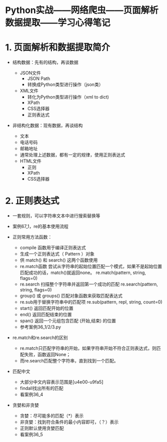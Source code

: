 # **Python实战——网络爬虫——页面解析数据提取——学习心得笔记**
  
# 1. 页面解析和数据提取简介
- 结构数据：先有的结构，再谈数据
    - JSON文件
        - JSON Path
        - 转换成Python类型进行操作（json类）
    - XML文件
        - 转化为Python类型进行操作（xml to dict)
        - XPath
        - CSS选择器
        - 正则表达式

- 非结构化数据：现有数据，再谈结构
    - 文本
    - 电话号码
    - 邮箱地址
    - 通常处理上述数据，都有一定的规律，使用正则表达式
    - HTML文件
        - 正则
        - XPath
        - CSS选择器
        
# 2. 正则表达式
- 一套规则，可以字符串文本中进行搜索替换等  
- 案例67_1，re的基本使用流程   
- 正则常用方法函数：

    - compile 函数用于编译正则表达式
    - 生成一个正则表达式（ Pattern ）对象
    - 供 match() 和 search() 这两个函数使用
    - re.match函数
        尝试从字符串的起始位置匹配一个模式，如果不是起始位置匹配成功的话，match()就返回none。
        re.match(pattern, string, flags=0)
    - re.search 扫描整个字符串并返回第一个成功的匹配
        re.search(pattern, string, flags=0)
    - group() 或 groups() 匹配对象函数来获取匹配表达式
    - re.sub用于替换字符串中的匹配项
        re.sub(pattern, repl, string, count=0)
    - start() 返回匹配开始的位置
    - end() 返回匹配结束的位置
    - span() 返回一个元组包含匹配 (开始,结束) 的位置 
    - 参考案例36_1/2/3.py
    
- re.match和re.search的区别  
    - re.match只匹配字符串的开始，如果字符串开始不符合正则表达式，则匹配失败，函数返回None；
    - 而re.search匹配整个字符串，直到找到一个匹配。 
    
- 匹配中文
    - 大部分中文内容表示范围是[u4e00-u9fa5]  
    - findall找出所有的匹配
    - 看案例36_4
    
- 贪婪和非贪婪
    - 贪婪：尽可能多的匹配（*）表示
    - 非贪婪：找到符合条件的最小内容即可，（？）表示
    - 正则默认使用贪婪匹配
    - 看案例36_5       
